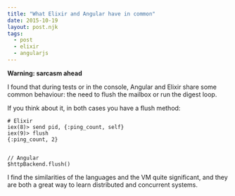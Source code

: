 ```yaml
---
title: "What Elixir and Angular have in common"
date: 2015-10-19
layout: post.njk
tags:
  - post
  - elixir
  - angularjs
---
```


**Warning: sarcasm ahead**

I found that during tests or in the console, Angular and Elixir share some common behaviour: the need to flush the mailbox or run the digest loop.

If you think about it, in both cases you have a flush method:

```
# Elixir
iex(8)> send pid, {:ping_count, self}
iex(9)> flush
{:ping_count, 2}


// Angular
$httpBackend.flush()
```

I find the similarities of the languages and the VM quite significant, and they are both a great way to learn distributed and concurrent systems.
